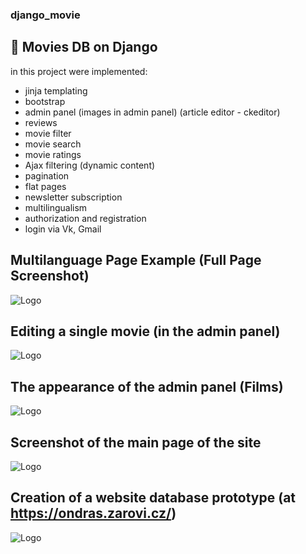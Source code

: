 ### django_movie
## 🍿 Movies DB on Django
in this project were implemented:
- jinja templating
- bootstrap
- admin panel (images in admin panel) (article editor - ckeditor)
- reviews
- movie filter
- movie search
- movie ratings
- Ajax filtering (dynamic content)
- pagination
- flat pages
- newsletter subscription
- multilingualism
- authorization and registration
- login via Vk, Gmail

## Multilanguage Page Example (Full Page Screenshot)

![Logo](https://i.ibb.co/n6dTCRr/english.png)

## Editing a single movie (in the admin panel)

![Logo](https://i.ibb.co/RPgk6qy/screencapture-127-0-0-1-8000-admin-movies-movie-1-change-2022-06-09-13-15-21.png)

## The appearance of the admin panel (Films)

![Logo](https://i.ibb.co/6g5T6Yf/screencapture-127-0-0-1-8000-admin-movies-movie-2022-06-09-13-16-39.png)

## Screenshot of the main page of the site

![Logo](https://i.ibb.co/bNDfh3s/screencapture-127-0-0-1-8000-ru-2022-06-09-13-15-01.png)

## Creation of a website database prototype (at https://ondras.zarovi.cz/)

![Logo](https://i.ibb.co/F4DjDBZ/WWW-SQL-Designer-Google-Chrome.jpg)
